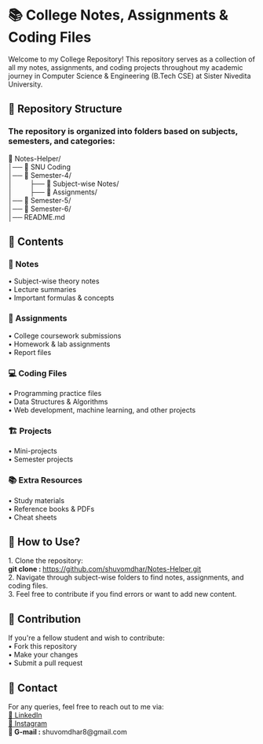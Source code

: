 <h1> 📚 College Notes, Assignments & Coding Files </h1>
<p>Welcome to my College Repository! This repository serves as a collection of all my notes, assignments, and coding projects throughout my academic journey in Computer Science & Engineering (B.Tech CSE) at Sister Nivedita University.</p>

<h2> 📂 Repository Structure </h2>
<h3> The repository is organized into folders based on subjects, semesters, and categories: </h3>
📁 Notes-Helper/<br>
│── 📁 SNU Coding<br>
│── 📂 Semester-4/<br>
│&nbsp;&nbsp;&nbsp;&nbsp;&nbsp;&nbsp;&nbsp;&nbsp;    ├── 📂 Subject-wise Notes/<br>
│&nbsp;&nbsp;&nbsp;&nbsp;&nbsp;&nbsp;&nbsp;&nbsp;         ├── 📂 Assignments/<br>
│── 📂 Semester-5/<br>
│── 📂 Semester-6/<br>
│── README.md<br>

<h2> 📜 Contents </h2>
<h3> 📝 Notes </h3>
• Subject-wise theory notes
<br>
• Lecture summaries
<br>
• Important formulas & concepts
<br>

<h3> 📑 Assignments </h3>
• College coursework submissions
<br>
• Homework & lab assignments
<br>
• Report files
<br>

<h3> 💻 Coding Files </h3>
• Programming practice files
<br>
• Data Structures & Algorithms
<br>
• Web development, machine learning, and other projects
<br>

<h3> 🏗️ Projects </h3>
• Mini-projects
<br>
• Semester projects
<br>

<h3> 📚 Extra Resources </h3>
• Study materials
<br>
• Reference books & PDFs
<br>
• Cheat sheets
<br>

<h2> 🚀 How to Use? </h2>
1. Clone the repository:<br>
   <strong>git clone :&nbsp;</strong><a href="https://github.com/shuvomdhar/Notes-Helper.git" target="_blank">https://github.com/shuvomdhar/Notes-Helper.git</a>
   <br>
2. Navigate through subject-wise folders to find notes, assignments, and coding files.
   <br>
3. Feel free to contribute if you find errors or want to add new content.
   <br>

<h2> 📌 Contribution </h2>
If you're a fellow student and wish to contribute:
<br>
• Fork this repository
<br>
• Make your changes
<br>
• Submit a pull request
<br>

<h2> 📧 Contact </h2>
For any queries, feel free to reach out to me via:
<br>
<a href="linkedin.com/in/shuvom-dhar" target="_blank">🔗 LinkedIn</a>
<br>
<a href="https://www.instagram.com/shuvom_dhar_/" target="_blank">🔗 Instagram</a>
<br>
<strong>📨 G-mail :&nbsp;</strong>shuvomdhar8@gmail.com
